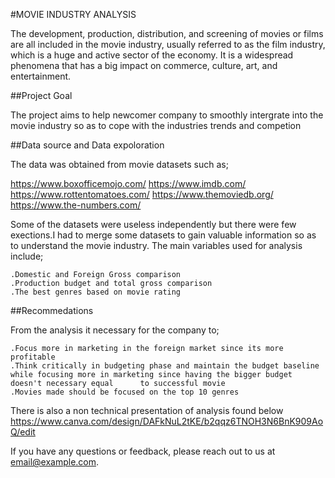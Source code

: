 #MOVIE INDUSTRY ANALYSIS

The development, production, distribution, and screening of movies or films are all included in the movie industry, usually referred to as the film industry, which is a huge and active sector of the economy. It is a widespread phenomena that has a big impact on commerce, culture, art, and entertainment.

##Project Goal

The project aims to help newcomer company to smoothly intergrate into the movie industry so as to cope with the industries trends and competion

##Data source and Data expoloration

The data was obtained from movie datasets such as;
   
   https://www.boxofficemojo.com/
    https://www.imdb.com/
    https://www.rottentomatoes.com/
    https://www.themoviedb.org/
    https://www.the-numbers.com/ 


Some of the datasets were useless independently but there were few exections.I had to merge some datasets to gain valuable information so as to understand the movie industry. The main variables used for analysis include;
    
    .Domestic and Foreign Gross comparison
    .Production budget and total gross comparison
    .The best genres based on movie rating

##Recommedations 

From the analysis it necessary for the company to;
    
    .Focus more in marketing in the foreign market since its more profitable
    .Think critically in budgeting phase and maintain the budget baseline while focusing more in marketing since having the bigger budget doesn't necessary equal      to successful movie 
    .Movies made should be focused on the top 10 genres 


There is also a non technical presentation of analysis found below
https://www.canva.com/design/DAFkNuL2tKE/b2qqz6TNOH3N6BnK909AoQ/edit


If you have any questions or feedback, please reach out to us at [email@example.com](njugunajames796@gmail.com).




